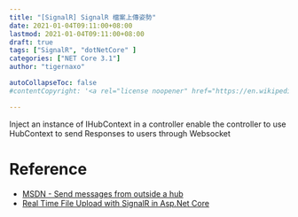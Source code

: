 ```yaml
---
title: "[SignalR] SignalR 檔案上傳姿勢"
date: 2021-01-04T09:11:00+08:00
lastmod: 2021-01-04T09:11:00+08:00
draft: true
tags: ["SignalR", "dotNetCore" ]
categories: ["NET Core 3.1"]
author: "tigernaxo"

autoCollapseToc: false
#contentCopyright: '<a rel="license noopener" href="https://en.wikipedia.org/wiki/Wikipedia:Text_of_Creative_Commons_Attribution-ShareAlike_3.0_Unported_License" target="_blank">Creative Commons Attribution-ShareAlike License</a>'

---
```

Inject an instance of IHubContext in a controller enable the controller to use HubContext to send Responses to users through Websocket
# Reference
- [MSDN - Send messages from outside a hub](https://docs.microsoft.com/en-us/aspnet/core/signalr/hubcontext?view=aspnetcore-3.1)
- [Real Time File Upload with SignalR in Asp.Net Core ](https://www.developerviewpoint.com/2019/06/real-time-file-upload-with-signalr-in.html)
